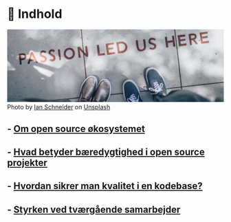 # 📒 Indhold

![banner](/assets/img/Ian-schneider-unsplash-banner.png)
Photo by <a href="https://unsplash.com/@goian?utm_source=unsplash&utm_medium=referral&utm_content=creditCopyText">Ian Schneider</a> on <a href="https://unsplash.com/photos/TamMbr4okv4?utm_source=unsplash&utm_medium=referral&utm_content=creditCopyText">Unsplash</a>
  

## - [Om open source økosystemet](/docs/open_source.md)
## - [Hvad betyder bæredygtighed i open source projekter](/docs/bæredygtighed_i_open_source.md)
## - [Hvordan sikrer man kvalitet i en kodebase?](docs/kvalitet_i_kodebasen.md)
## - [Styrken ved tværgående samarbejder](/docs/tvaergående_samarbejde.md)